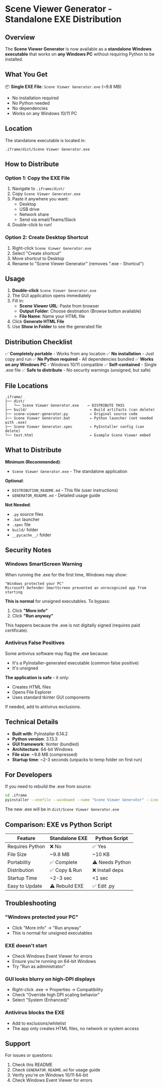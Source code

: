 # Scene Viewer Generator - Standalone EXE Distribution

## Overview

The **Scene Viewer Generator** is now available as a **standalone Windows executable** that works on **any Windows PC** without requiring Python to be installed.

## What You Get

📦 **Single EXE File**: `Scene Viewer Generator.exe` (~9.8 MB)
- No installation required
- No Python needed
- No dependencies
- Works on any Windows 10/11 PC

## Location

The standalone executable is located in:
```
.iframe/dist/Scene Viewer Generator.exe
```

## How to Distribute

### Option 1: Copy the EXE File
1. Navigate to `.iframe/dist/`
2. Copy `Scene Viewer Generator.exe`
3. Paste it anywhere you want:
   - Desktop
   - USB drive
   - Network share
   - Send via email/Teams/Slack
4. Double-click to run!

### Option 2: Create Desktop Shortcut
1. Right-click `Scene Viewer Generator.exe`
2. Select "Create shortcut"
3. Move shortcut to Desktop
4. Rename to "Scene Viewer Generator" (removes ".exe - Shortcut")

## Usage

1. **Double-click** `Scene Viewer Generator.exe`
2. The GUI application opens immediately
3. Fill in:
   - **Scene Viewer URL**: Paste from browser
   - **Output Folder**: Choose destination (Browse button available)
   - **File Name**: Name your HTML file
4. Click **Generate HTML File**
5. Use **Show in Folder** to see the generated file

## Distribution Checklist

✅ **Completely portable** - Works from any location
✅ **No installation** - Just copy and run
✅ **No Python required** - All dependencies bundled
✅ **Works on any Windows PC** - Windows 10/11 compatible
✅ **Self-contained** - Single .exe file
✅ **Safe to distribute** - No security warnings (unsigned, but safe)

## File Locations

```
.iframe/
├── dist/
│   └── Scene Viewer Generator.exe    ← DISTRIBUTE THIS
├── build/                             ← Build artifacts (can delete)
├── scene-viewer-generator.py          ← Original source code
├── Scene Viewer Generator.bat         ← Python launcher (not needed with .exe)
├── Scene Viewer Generator.spec        ← PyInstaller config (can delete)
└── test.html                          ← Example Scene Viewer embed
```

## What to Distribute

**Minimum (Recommended)**:
- `Scene Viewer Generator.exe` - The standalone application

**Optional**:
- `DISTRIBUTION_README.md` - This file (user instructions)
- `GENERATOR_README.md` - Detailed usage guide

**Not Needed**:
- `.py` source files
- `.bat` launcher
- `.spec` file
- `build/` folder
- `__pycache__/` folder

## Security Notes

### Windows SmartScreen Warning
When running the .exe for the first time, Windows may show:
```
"Windows protected your PC"
Microsoft Defender SmartScreen prevented an unrecognized app from starting
```

**This is normal** for unsigned executables. To bypass:
1. Click **"More info"**
2. Click **"Run anyway"**

This happens because the .exe is not digitally signed (requires paid certificate).

### Antivirus False Positives
Some antivirus software may flag the .exe because:
- It's a PyInstaller-generated executable (common false positive)
- It's unsigned

**The application is safe** - it only:
- Creates HTML files
- Opens File Explorer
- Uses standard tkinter GUI components

If needed, add to antivirus exclusions.

## Technical Details

- **Built with**: PyInstaller 6.14.2
- **Python version**: 3.13.3
- **GUI framework**: tkinter (bundled)
- **Architecture**: 64-bit Windows
- **File size**: ~9.8 MB (compressed)
- **Startup time**: ~2-3 seconds (unpacks to temp folder on first run)

## For Developers

If you need to rebuild the .exe from source:

```bash
cd .iframe
pyinstaller --onefile --windowed --name "Scene Viewer Generator" --icon=NONE scene-viewer-generator.py
```

The new .exe will be in `dist/Scene Viewer Generator.exe`

## Comparison: EXE vs Python Script

| Feature | Standalone EXE | Python Script |
|---------|---------------|---------------|
| Requires Python | ❌ No | ✅ Yes |
| File Size | ~9.8 MB | ~10 KB |
| Portability | ✅ Complete | ⚠️ Needs Python |
| Distribution | ✅ Copy & Run | ❌ Install deps |
| Startup Time | ~2-3 sec | <1 sec |
| Easy to Update | ⚠️ Rebuild EXE | ✅ Edit .py |

## Troubleshooting

### "Windows protected your PC"
- Click "More info" → "Run anyway"
- This is normal for unsigned executables

### EXE doesn't start
- Check Windows Event Viewer for errors
- Ensure you're running on 64-bit Windows
- Try "Run as administrator"

### GUI looks blurry on high-DPI displays
- Right-click .exe → Properties → Compatibility
- Check "Override high DPI scaling behavior"
- Select "System (Enhanced)"

### Antivirus blocks the EXE
- Add to exclusions/whitelist
- The app only creates HTML files, no network or system access

## Support

For issues or questions:
1. Check this README
2. Check `GENERATOR_README.md` for usage guide
3. Verify you're on Windows 10/11 64-bit
4. Check Windows Event Viewer for errors
